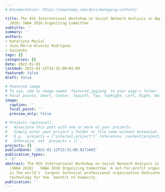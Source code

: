 ```yaml
---
# Documentation: https://wowchemy.com/docs/managing-content/

title: The 8th International Workshop on Social Network Analysis in Applications (SNAA
  2018) SNAA 2018 Organizing Committee
subtitle: ''
summary: ''
authors:
- Katarzyna Musial
- Jose Mar\á Alvarez Rodrı́guez
- kazienko
tags: []
categories: []
date: 2022-01-01
lastmod: 2022-01-12T14:31:08+01:00
featured: false
draft: false

# Featured image
# To use, add an image named `featured.jpg/png` to your page's folder.
# Focal points: Smart, Center, TopLeft, Top, TopRight, Left, Right, BottomLeft, Bottom, BottomRight.
image:
  caption: ''
  focal_point: ''
  preview_only: false

# Projects (optional).
#   Associate this post with one or more of your projects.
#   Simply enter your project's folder or file name without extension.
#   E.g. `projects = ["internal-project"]` references `content/project/deep-learning/index.md`.
#   Otherwise, set `projects = []`.
projects: []
publishDate: '2022-01-12T13:31:08.027346Z'
publication_types:
- '2'
abstract: The 8th International Workshop on Social Network Analysis in Applications
  (SNAA 2018)   SNAA 2018 Organizing Committee  A not-for-profit organization, IEEE
  is the world’s  largest technical professional organization dedicated to advancing
  technology for the  benefit of humanity.
publication: ''
---
```

